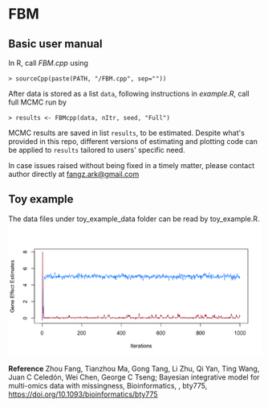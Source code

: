 # FBM

## Basic user manual 
In R, call *FBM.cpp* using 
```
> sourceCpp(paste(PATH, "/FBM.cpp", sep=""))
```
After data is stored as a list `data`, following instructions in *example.R*, call full MCMC run by
```
> results <- FBMcpp(data, nItr, seed, "Full")
```
MCMC results are saved in list `results`, to be estimated. Despite what's provided in this repo, different versions of estimating and plotting code can be applied to `results` tailored to users' specific need.

In case issues raised without being fixed in a timely matter, please contact author directly at fangz.ark@gmail.com

## Toy example 
The data files under toy_example_data folder can be read by toy_example.R.
![alt text](https://github.com/CHPGenetics/FBM/blob/master/toy_example_data/Toy_example_gene_effect_estimates.png)

**Reference**
Zhou Fang, Tianzhou Ma, Gong Tang, Li Zhu, Qi Yan, Ting Wang, Juan C Celedón, Wei Chen, George C Tseng; Bayesian integrative model for multi-omics data with missingness, Bioinformatics, , bty775, https://doi.org/10.1093/bioinformatics/bty775
